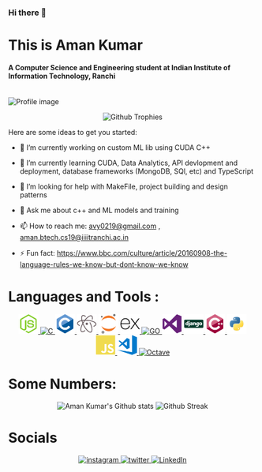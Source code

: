  
<h3> Hi there 👋</h3>


<h1> This is Aman Kumar </h1>
<h4 > A Computer Science and Engineering student at Indian Institute of Information Technology, Ranchi </h4>
 

<br>
<img src = "https://komarev.com/ghpvc/?username=am-a-man" alt = "Profile image" > 



 
 

<p align ="center">
<img src="https://github-profile-trophy.vercel.app/?username=am-a-man&theme=onedark" alt = "Github Trophies" >
</p>

Here are some ideas to get you started:

- 🔭 I’m currently working on custom ML lib using CUDA C++
- 🌱 I’m currently learning CUDA, Data Analytics, API devlopment and deployment, database frameworks (MongoDB, SQl, etc) and TypeScript

- 🤔 I’m looking for help with MakeFile, project building and design patterns
- 💬 Ask me about c++ and ML models and training 
- 📫 How to reach me:  avy0219@gmail.com , aman.btech.cs19@iiiitranchi.ac.in

- ⚡ Fun fact: https://www.bbc.com/culture/article/20160908-the-language-rules-we-know-but-dont-know-we-know


 
 


<h1>Languages and Tools :</h1>
 

<p align = 'center'>

<a href = "https://nodejs.org/en/">
<img src="https://raw.githubusercontent.com/devicons/devicon/master/icons/nodejs/nodejs-original.svg" alt="NodeJS" height="40"  >
</a>



<a href = "https://www.selenium.dev/">
<img src="https://cdn.jsdelivr.net/npm/simple-icons@5.0.0/icons/selenium.svg" alt="C" height="40" >
</a>



<a href = "https://en.wikipedia.org/wiki/C_(programming_language)">
<img src="https://raw.githubusercontent.com/devicons/devicon/master/icons/c/c-original.svg" alt="C" height="40" >
</a>



<a href = "https://atom.io/">
<img src="https://raw.githubusercontent.com/devicons/devicon/master/icons/atom/atom-original.svg" alt="atom" height="40" >
</a>



<a href = "https://jupyter.org/">
<img src="https://raw.githubusercontent.com/devicons/devicon/master/icons/jupyter/jupyter-original.svg" alt="Jupyter" height="40" >
</a>


<!-- 
<a href = "">
<img src="https://raw.githubusercontent.com/devicons/devicon/master/icons/go/go-original.svg" alt="GO" height="40" >
</a>
 -->

<a href = "https://expressjs.com/">
<img src="https://raw.githubusercontent.com/devicons/devicon/master/icons/express/express-original.svg" alt="Express" height="40" >
</a>



<a href = "https://www.postman.com/">
<img src="https://www.vectorlogo.zone/logos/getpostman/getpostman-icon.svg" alt="GO" height="40" >
</a>



<a href = "https://visualstudio.microsoft.com/">
<img src="https://raw.githubusercontent.com/devicons/devicon/master/icons/visualstudio/visualstudio-plain.svg" alt="VisualStudio" height="40" >
</a>


<!-- 
<a href = "">
<img src="https://raw.githubusercontent.com/devicons/devicon/master/icons/visualstudio/visualstudio-plain.svg" alt="tensorflow" height="40">
</a>

 -->

<a href = "https://www.djangoproject.com/">
<img src="https://raw.githubusercontent.com/devicons/devicon/master/icons/django/django-original.svg" alt="Django" height="40" >
</a>


<a href = "https://isocpp.org/">
<img src="https://raw.githubusercontent.com/devicons/devicon/master/icons/cplusplus/cplusplus-original.svg" alt="CPP" height="40" >
</a>


<a href = "https://www.python.org/">
<img src="https://raw.githubusercontent.com/github/explore/80688e429a7d4ef2fca1e82350fe8e3517d3494d/topics/python/python.png" alt="Python" height="40" >
</a>


<a href = "https://www.javascript.com/">
<img src="https://raw.githubusercontent.com/devicons/devicon/master/icons/javascript/javascript-plain.svg" alt="Javascript" height="40" >
</a>


<a href = "https://code.visualstudio.com/">
<img src="https://raw.githubusercontent.com/github/explore/80688e429a7d4ef2fca1e82350fe8e3517d3494d/topics/visual-studio-code/visual-studio-code.png" alt="VS Code" height="40" >
</a>



<a href = "https://www.gnu.org/software/octave/index">
<img src="https://upload.wikimedia.org/wikipedia/commons/6/6a/Gnu-octave-logo.svg" alt="Octave" height="40" >
</a>


</p>





 
 
 
 

<h1>Some  Numbers:</h1>
<p align = 'center' >
<img src = "https://github-readme-stats.vercel.app/api?username=am-a-man&show_icons=true&theme=dark" alt = "Aman Kumar's Github stats" >
 
 


<img src="https://github-readme-streak-stats.herokuapp.com/?user=am-a-man&theme=dark" alt="Github Streak" >


</p>


 
 


<h1>Socials</h1>

<p align="center">

<a href="https://www.instagram.com/am__a_man_/">
<img src='https://cdn.jsdelivr.net/npm/simple-icons@5.0.0/icons/instagram.svg' alt = 'instagram' height="40">
</a>

<a href="https://twitter.com/am__a_man">
<img src="https://cdn.jsdelivr.net/npm/simple-icons@5.0.0/icons/twitter.svg" alt="twitter" height='40'  >
</a>

<a href="http://www.linkedin.com/in/am--a-man">
<img src="https://cdn.jsdelivr.net/npm/simple-icons@5.0.0/icons/linkedin.svg" alt="LinkedIn" height="40">
 </a>



</p>




